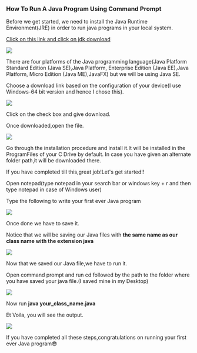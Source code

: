### How To Run A Java Program Using Command Prompt

Before we get started, we need to install the Java Runtime Environment(JRE) in order to run java programs in your local system.

<a href = "https://www.oracle.com/in/java/technologies/javase-downloads.html">Click on this link and click on jdk download</a>

<img src = "https://github.com/sreelakshmig009/java/blob/day-1-sreelakshmi/Week-1/How%20to%20run%20a%20java%20program%20using%20command%20prompt/Step%201.png">

There are four platforms of the Java programming language(Java Platform Standard Edition (Java SE),Java Platform, Enterprise Edition (Java EE),Java Platform, Micro Edition (Java ME),JavaFX) but we will be using Java SE.

Choose a download link based on the configuration of your device(I use Windows-64 bit version and hence I chose this).

<img src = "https://github.com/sreelakshmig009/java/blob/day-1-sreelakshmi/Week-1/How%20to%20run%20a%20java%20program%20using%20command%20prompt/Step%202.png">

Click on the check box and give download.

Once downloaded,open the file. 

<img src ="https://github.com/sreelakshmig009/java/blob/day-1-sreelakshmi/Week-1/How%20to%20run%20a%20java%20program%20using%20command%20prompt/Step%203.png">

Go through the installation procedure and install it.It will be installed in the ProgramFiles of your C Drive by default. In case you have given an alternate folder path,it will be downloaded there.

If you have completed till this,great job!Let's get started!!

Open notepad(type notepad in your search bar or windows key + r and then type notepad in case of Windows user)

Type the following to write your first ever Java program

<img src ="https://github.com/sreelakshmig009/java/blob/day-1-sreelakshmi/Week-1/How%20to%20run%20a%20java%20program%20using%20command%20prompt/Step%204.png">

Once done we have to save it. 

Notice that we will be saving our Java files with <b> the same name as our class name with the extension java</b>

<img src = "https://github.com/sreelakshmig009/java/blob/day-1-sreelakshmi/Week-1/How%20to%20run%20a%20java%20program%20using%20command%20prompt/Step%205.png">

Now that we saved our Java file,we have to run it.

Open command prompt and run cd followed by the path to the folder where you have saved your java file.(I saved mine in my Desktop)

<img src ="https://github.com/sreelakshmig009/java/blob/day-1-sreelakshmi/Week-1/How%20to%20run%20a%20java%20program%20using%20command%20prompt/Step%206.png">

Now run <b> java your_class_name.java </b>

Et Voila, you will see the output.

<img src ="https://github.com/sreelakshmig009/java/blob/day-1-sreelakshmi/Week-1/How%20to%20run%20a%20java%20program%20using%20command%20prompt/Step%207.png">

If you have completed all these steps,congratulations on running your first ever Java program😎
